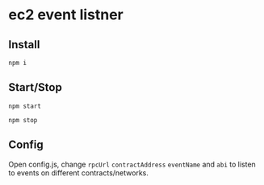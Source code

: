 # ec2 event listner


## Install
```
npm i
```

## Start/Stop

```
npm start
```

```
npm stop
```

## Config

Open config.js, change `rpcUrl` `contractAddress` `eventName` and `abi` to listen to events on different contracts/networks.
